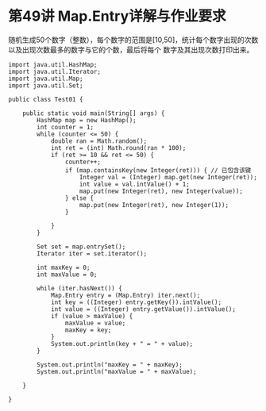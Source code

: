 # 第49讲 Map.Entry详解与作业要求

随机生成50个数字（整数），每个数字的范围是[10,50]，统计每个数字出现的次数以及出现次数最多的数字与它的个数，最后将每个
数字及其出现次数打印出来。 

    import java.util.HashMap;
    import java.util.Iterator;
    import java.util.Map;
    import java.util.Set;
    
    public class Test01 {
    
    	public static void main(String[] args) {
    		HashMap map = new HashMap();
    		int counter = 1;
    		while (counter <= 50) {
    			double ran = Math.random();
    			int ret = (int) Math.round(ran * 100);
    			if (ret >= 10 && ret <= 50) {
    				counter++;
    				if (map.containsKey(new Integer(ret))) { // 已包含该键
    					Integer val = (Integer) map.get(new Integer(ret));
    					int value = val.intValue() + 1;
    					map.put(new Integer(ret), new Integer(value));
    				} else {
    					map.put(new Integer(ret), new Integer(1));
    				}
    
    			}
    		}
    
    		Set set = map.entrySet();
    		Iterator iter = set.iterator();
    
    		int maxKey = 0;
    		int maxValue = 0;
    
    		while (iter.hasNext()) {
    			Map.Entry entry = (Map.Entry) iter.next();
    			int key = ((Integer) entry.getKey()).intValue();
    			int value = ((Integer) entry.getValue()).intValue();
    			if (value > maxValue) {
    				maxValue = value;
    				maxKey = key;
    			}
    			System.out.println(key + " = " + value);
    		}
    
    		System.out.println("maxKey = " + maxKey);
    		System.out.println("maxValue = " + maxValue);
    
    	}
    
    }
